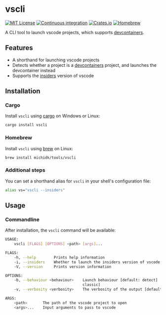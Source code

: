 # vscli

[![MIT License](https://img.shields.io/crates/l/vscli)](https://choosealicense.com/licenses/mit/) [![Continuous integration](https://github.com/michidk/vscli/workflows/Continuous%20Integration/badge.svg)](https://github.com/michidk/vscli/actions) [![Crates.io](https://img.shields.io/crates/v/vscli)](https://crates.io/crates/vscli) [![Homebrew](https://img.shields.io/badge/homebrew-available-blue?style=flat)](https://github.com/michidk/homebrew-tools/blob/main/Formula/vscli.rb)

A CLI tool to launch vscode projects, which supports [devcontainers](https://containers.dev/).

## Features

- A shorthand for launching vscode projects
- Detects whether a project is a [devcontainers](https://containers.dev/) project, and launches the devcontainer instead
- Supports the [insiders](https://code.visualstudio.com/insiders/) version of vscode

## Installation

### Cargo

Install `vscli` using [cargo](https://doc.rust-lang.org/cargo/) on Windows or Linux:

```sh
cargo install vscli
```

### Homebrew

Install `vscli` using [brew](https://brew.sh/) on Linux:

```sh
brew install michidk/tools/vscli
```

### Additional steps

You can set a shorthand alias for `vscli` in your shell's configuration file:

```sh
alias vs="vscli --insiders"
```

## Usage

### Commandline

After installation, the `vscli` command will be available:

```sh
USAGE:
    vscli [FLAGS] [OPTIONS] <path> [args]...

FLAGS:
    -h, --help        Prints help information
    -i, --insiders    Whether to launch the insiders version of vscode
    -V, --version     Prints version information

OPTIONS:
    -b, --behaviour <behaviour>    Launch behaviour [default: detect]  [possible values: detect, force-container, force-
                                   classic]
    -v, --verbosity <verbosity>    The verbosity of the output [default: info]

ARGS:
    <path>       The path of the vscode project to open
    <args>...    Input arguments to pass to vscode
```
